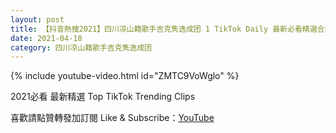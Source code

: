 ```yaml
---
layout: post
title: 【抖音熱搜2021】四川凉山籍歌手吉克隽逸成团 1 TikTok Daily 最新必看精選合集2021 04 18
date: 2021-04-18
category: 四川凉山籍歌手吉克隽逸成团
---
```


{% include youtube-video.html id="ZMTC9VoWglo" %}

2021必看 最新精選 Top TikTok Trending Clips

喜歡請點贊轉發加訂閱 Like & Subscribe：[YouTube](https://www.youtube.com/channel/UCAoR7VcanIPd04uEq_GIylA/videos)

